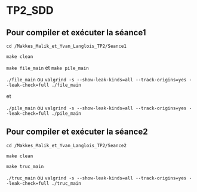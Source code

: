 # TP2_SDD

## Pour compiler et exécuter la séance1
`cd /Makkes_Malik_et_Yvan_Langlois_TP2/Seance1`

`make clean`

`make file_main` et `make pile_main`

`./file_main` ou `valgrind -s --show-leak-kinds=all --track-origins=yes --leak-check=full ./file_main`

et

`./pile_main` ou `valgrind -s --show-leak-kinds=all --track-origins=yes --leak-check=full ./pile_main`


## Pour compiler et exécuter la séance2
`cd /Makkes_Malik_et_Yvan_Langlois_TP2/Seance2`

`make clean`

`make truc_main`

`./truc_main` ou `valgrind -s --show-leak-kinds=all --track-origins=yes --leak-check=full ./truc_main`
